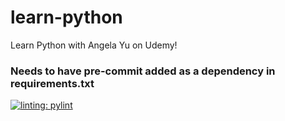 # learn-python
Learn Python with Angela Yu on Udemy!

### Needs to have pre-commit added as a dependency in requirements.txt
[![linting: pylint](https://img.shields.io/badge/linting-pylint-yellowgreen)](https://github.com/pylint-dev/pylint)
